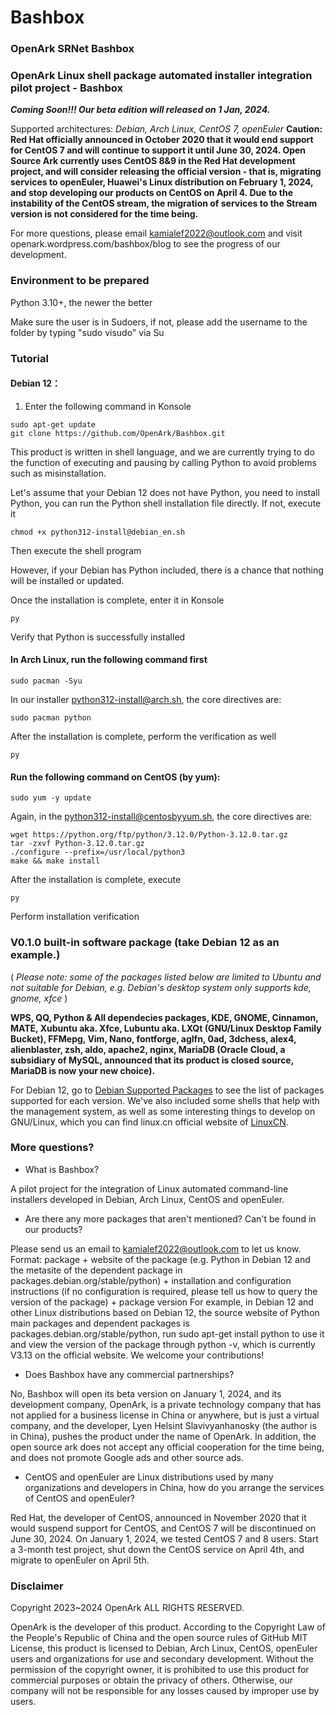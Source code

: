 # Bashbox
### OpenArk SRNet Bashbox
### OpenArk Linux shell package automated installer integration pilot project - Bashbox

**_Coming Soon!!! Our beta edition will released on 1 Jan, 2024._**


Supported architectures: _Debian, Arch Linux, CentOS 7, openEuler_
**Caution: Red Hat officially announced in October 2020 that it would end support for CentOS 7 and will continue to support it until June 30, 2024. Open Source Ark currently uses CentOS 8&9 in the Red Hat development project, and will consider releasing the official version - that is, migrating services to openEuler, Huawei's Linux distribution on February 1, 2024, and stop developing our products on CentOS on April 4. Due to the instability of the CentOS stream, the migration of services to the Stream version is not considered for the time being.**

For more questions, please email [kamialef2022@outlook.com](outlook.com) and visit openark.wordpress.com/bashbox/blog to see the progress of our development.

### Environment to be prepared
Python 3.10+, the newer the better

Make sure the user is in Sudoers, if not, please add the username to the folder by typing "sudo visudo" via Su

### Tutorial
#### Debian 12：
1. Enter the following command in Konsole

```
sudo apt-get update
git clone https://github.com/OpenArk/Bashbox.git
```

This product is written in shell language, and we are currently trying to do the function of executing and pausing by calling Python to avoid problems such as misinstallation.

Let's assume that your Debian 12 does not have Python, you need to install Python, you can run the Python shell installation file directly.
If not, execute it

`chmod +x python312-install@debian_en.sh`

Then execute the shell program

However, if your Debian has Python included, there is a chance that nothing will be installed or updated.

Once the installation is complete, enter it in Konsole

`py`

Verify that Python is successfully installed

#### In Arch Linux, run the following command first
`sudo pacman -Syu`

In our installer python312-install@arch.sh, the core directives are:

`sudo pacman python`

After the installation is complete, perform the verification as well

`py`

#### Run the following command on CentOS (by yum):
`sudo yum -y update`

Again, in the python312-install@centosbyyum.sh, the core directives are:

```
wget https://python.org/ftp/python/3.12.0/Python-3.12.0.tar.gz
tar -zxvf Python-3.12.0.tar.gz
./configure --prefix=/usr/local/python3
make && make install
```

After the installation is complete, execute

`py`

Perform installation verification

### V0.1.0 built-in software package (take Debian 12 as an example.) 
( _Please note: some of the packages listed below are limited to Ubuntu and not suitable for Debian, e.g. Debian's desktop system only supports kde, gnome, xfce_ )

 **WPS, QQ, Python & All dependecies packages, KDE, GNOME, Cinnamon, MATE, Xubuntu aka. Xfce, Lubuntu aka. LXQt (GNU/Linux Desktop Family Bucket), FFMepg, Vim, Nano, fontforge, aglfn, 0ad, 3dchess, alex4, alienblaster, zsh, aldo, apache2, nginx, MariaDB (Oracle Cloud, a subsidiary of MySQL, announced that its product is closed source, MariaDB is now your new choice).**
 
For Debian 12, go to [Debian Supported Packages](http://packages.debian.org) to see the list of packages supported for each version.
We've also included some shells that help with the management system, as well as some interesting things to develop on GNU/Linux, which you can find linux.cn official website of [LinuxCN](http://linux.cn).

### More questions?
- What is Bashbox?

A pilot project for the integration of Linux automated command-line installers developed in Debian, Arch Linux, CentOS and openEuler.

- Are there any more packages that aren't mentioned? Can't be found in our products?

Please send us an email to kamialef2022@outlook.com to let us know. Format: package + website of the package (e.g. Python in Debian 12 and the metasite of the dependent package in packages.debian.org/stable/python) + installation and configuration instructions (if no configuration is required, please tell us how to query the version of the package) + package version
For example, in Debian 12 and other Linux distributions based on Debian 12, the source website of Python main packages and dependent packages is packages.debian.org/stable/python, run sudo apt-get install python to use it and view the version of the package through python -v, which is currently V3.13 on the official website.
We welcome your contributions!

- Does Bashbox have any commercial partnerships?

No, Bashbox will open its beta version on January 1, 2024, and its development company, OpenArk, is a private technology company that has not applied for a business license in China or anywhere, but is just a virtual company, and the developer, Lyen Helsint Slavivyanhanosky (the author is in China), pushes the product under the name of OpenArk. In addition, the open source ark does not accept any official cooperation for the time being, and does not promote Google ads and other source ads.

- CentOS and openEuler are Linux distributions used by many organizations and developers in China, how do you arrange the services of CentOS and openEuler?

Red Hat, the developer of CentOS, announced in November 2020 that it would suspend support for CentOS, and CentOS 7 will be discontinued on June 30, 2024. On January 1, 2024, we tested CentOS 7 and 8 users. Start a 3-month test project, shut down the CentOS service on April 4th, and migrate to openEuler on April 5th.

### Disclaimer
Copyright 2023~2024 OpenArk ALL RIGHTS RESERVED.

OpenArk is the developer of this product. According to the Copyright Law of the People's Republic of China and the open source rules of GitHub MIT License, this product is licensed to Debian, Arch Linux, CentOS, openEuler users and organizations for use and secondary development. Without the permission of the copyright owner, it is prohibited to use this product for commercial purposes or obtain the privacy of others. Otherwise, our company will not be responsible for any losses caused by improper use by users.
